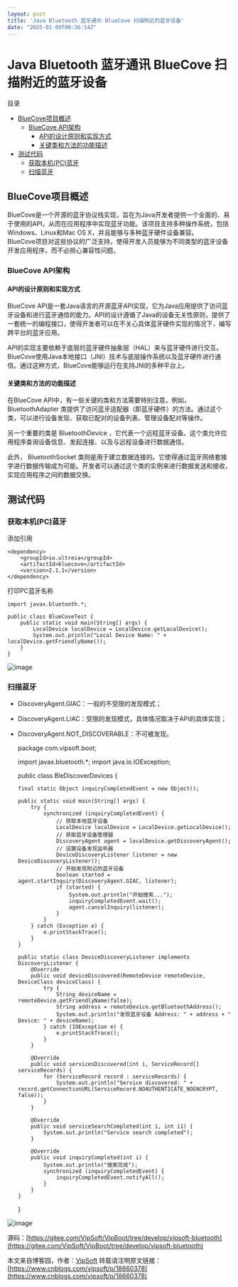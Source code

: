 ```yaml
---
layout: post
title: 'Java Bluetooth 蓝牙通讯 BlueCove 扫描附近的蓝牙设备'
date: "2025-01-09T00:36:14Z"
---
```

Java Bluetooth 蓝牙通讯 BlueCove 扫描附近的蓝牙设备
======================================

目录

*   [BlueCove项目概述](#bluecove项目概述)
    *   [BlueCove API架构](#bluecove-api架构)
        *   [API的设计原则和实现方式](#api的设计原则和实现方式)
        *   [关键类和方法的功能描述](#关键类和方法的功能描述)
*   [测试代码](#测试代码)
    *   [获取本机(PC)蓝牙](#获取本机pc蓝牙)
    *   [扫描蓝牙](#扫描蓝牙)

BlueCove项目概述
------------

BlueCove是一个开源的蓝牙协议栈实现，旨在为Java开发者提供一个全面的、易于使用的API，从而在应用程序中实现蓝牙功能。该项目支持多种操作系统，包括Windows、Linux和Mac OS X，并且能够与多种蓝牙硬件设备兼容。  
BlueCove项目对这些协议的广泛支持，使得开发人员能够为不同类型的蓝牙设备开发应用程序，而不必担心兼容性问题。

### BlueCove API架构

#### API的设计原则和实现方式

BlueCove API是一套Java语言的开源蓝牙API实现，它为Java应用提供了访问蓝牙设备和进行蓝牙通信的能力。API的设计遵循了Java的设备无关性原则，提供了一套统一的编程接口，使得开发者可以在不关心具体蓝牙硬件实现的情况下，编写跨平台的蓝牙应用。

API的实现主要依赖于底层的蓝牙硬件抽象层（HAL）来与蓝牙硬件进行交互。BlueCove使用Java本地接口（JNI）技术与底层操作系统以及蓝牙硬件进行通信。通过这种方式，BlueCove能够运行在支持JNI的多种平台上。

#### 关键类和方法的功能描述

在BlueCove API中，有一些关键的类和方法需要特别注意。例如， BluetoothAdapter 类提供了访问蓝牙适配器（即蓝牙硬件）的方法。通过这个类，可以进行设备发现、获取已配对的设备列表、管理设备配对等操作。

另一个重要的类是 BluetoothDevice ，它代表一个远程蓝牙设备。这个类允许应用程序查询设备信息、发起连接、以及与远程设备进行数据通信。

此外， BluetoothSocket 类则是用于建立数据连接的。它使得通过蓝牙网络套接字进行数据传输成为可能。开发者可以通过这个类的实例来进行数据发送和接收，实现应用程序之间的数据交换。

测试代码
----

### 获取本机(PC)蓝牙

添加引用

    <dependency>
        <groupId>io.ultreia</groupId>
        <artifactId>bluecove</artifactId>
        <version>2.1.1</version>
    </dependency>
    

打印PC蓝牙名称

    import javax.bluetooth.*;
     
    public class BlueCoveTest {
        public static void main(String[] args) {
            LocalDevice localDevice = LocalDevice.getLocalDevice();
            System.out.println("Local Device Name: " + localDevice.getFriendlyName());
        }
    }
    

![image](https://img2024.cnblogs.com/blog/80824/202501/80824-20250108142950354-2096489286.png)

### 扫描蓝牙

*   DiscoveryAgent.GIAC：一般的不受限的发现模式；
*   DiscoveryAgent.LIAC：受限的发现模式，具体情况取决于API的具体实现；
*   DiscoveryAgent.NOT\_DISCOVERABLE：不可被发现。

    package com.vipsoft.boot;
    
    import javax.bluetooth.*;
    import java.io.IOException;
    
    public class BleDiscoverDevices {
    
        final static Object inquiryCompletedEvent = new Object();
    
        public static void main(String[] args) {
            try {
                synchronized (inquiryCompletedEvent) {
                    // 获取本地蓝牙设备
                    LocalDevice localDevice = LocalDevice.getLocalDevice();
                    // 获取蓝牙设备管理器
                    DiscoveryAgent agent = localDevice.getDiscoveryAgent();
                    // 设置设备发现监听器
                    DeviceDiscoveryListener listener = new DeviceDiscoveryListener();
                    // 开始发现附近的蓝牙设备
                    boolean started = agent.startInquiry(DiscoveryAgent.GIAC, listener);
                    if (started) {
                        System.out.println("开始搜索...");
                        inquiryCompletedEvent.wait();
                        agent.cancelInquiry(listener);
                    }
                }
            } catch (Exception e) {
                e.printStackTrace();
            }
        }
    
        public static class DeviceDiscoveryListener implements DiscoveryListener {
            @Override
            public void deviceDiscovered(RemoteDevice remoteDevice, DeviceClass deviceClass) {
                try {
                    String deviceName = remoteDevice.getFriendlyName(false);
                    String address = remoteDevice.getBluetoothAddress();
                    System.out.println("发现蓝牙设备 Address: " + address + " Device: " + deviceName);
                } catch (IOException e) {
                    e.printStackTrace();
                }
            }
    
            @Override
            public void servicesDiscovered(int i, ServiceRecord[] serviceRecords) {
                for (ServiceRecord record : serviceRecords) {
                    System.out.println("Service discovered: " + record.getConnectionURL(ServiceRecord.NOAUTHENTICATE_NOENCRYPT, false));
                }
            }
    
            @Override
            public void serviceSearchCompleted(int i, int i1) {
                System.out.println("Service search completed");
            }
    
            @Override
            public void inquiryCompleted(int i) {
                System.out.println("搜索完成");
                synchronized (inquiryCompletedEvent) {
                    inquiryCompletedEvent.notifyAll();
                }
            }
        }
    }
    
    

![image](https://img2024.cnblogs.com/blog/80824/202501/80824-20250108173019096-1232140838.png)

源码：[https://gitee.com/VipSoft/VipBoot/tree/develop/vipsoft-bluetooth](https://gitee.com/VipSoft/VipBoot/tree/develop/vipsoft-bluetooth)

本文来自博客园，作者：[VipSoft](https://www.cnblogs.com/vipsoft/) 转载请注明原文链接：[https://www.cnblogs.com/vipsoft/p/18660378](https://www.cnblogs.com/vipsoft/p/18660378)
